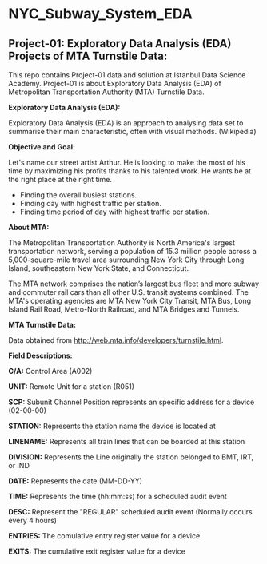# NYC_Subway_System_EDA

## Project-01: Exploratory Data Analysis (EDA) Projects of MTA Turnstile Data:
This repo contains Project-01 data and solution at Istanbul Data Science Academy. Project-01 is about Exploratory Data Analysis (EDA) of Metropolitan Transportation Authority (MTA) Turnstile Data.

**Exploratory Data Analysis (EDA):**

Exploratory Data Analysis (EDA) is an approach to analysing data set to summarise their main characteristic, often with visual methods. (Wikipedia)

**Objective and Goal:**

Let's name our street artist Arthur. He is looking to make the most of his time by maximizing his profits thanks to his talented work. He wants be at the right place at the right time. 

* Finding the overall busiest stations.
* Finding day with highest traffic per station.
* Finding time period of day with highest traffic per station.

**About MTA:**

The Metropolitan Transportation Authority is North America's largest transportation network, serving a population of 15.3 million people across a 5,000-square-mile travel area surrounding New York City through Long Island, southeastern New York State, and Connecticut.

The MTA network comprises the nation’s largest bus fleet and more subway and commuter rail cars than all other U.S. transit systems combined. The MTA's operating agencies are MTA New York City Transit, MTA Bus, Long Island Rail Road, Metro-North Railroad, and MTA Bridges and Tunnels.

**MTA Turnstile Data:**

Data obtained from http://web.mta.info/developers/turnstile.html.

**Field Descriptions:**

**C/A:**	Control Area (A002)

**UNIT:**	Remote Unit for a station (R051)

**SCP:**	Subunit Channel Position represents an specific address for a device (02-00-00)

**STATION:**	Represents the station name the device is located at

**LINENAME:**	Represents all train lines that can be boarded at this station

**DIVISION:**	Represents the Line originally the station belonged to BMT, IRT, or IND

**DATE:**	Represents the date (MM-DD-YY)

**TIME:**	Represents the time (hh:mm:ss) for a scheduled audit event

**DESC:**	Represent the "REGULAR" scheduled audit event (Normally occurs every 4 hours)

**ENTRIES:**	The comulative entry register value for a device

**EXITS:**	The cumulative exit register value for a device
